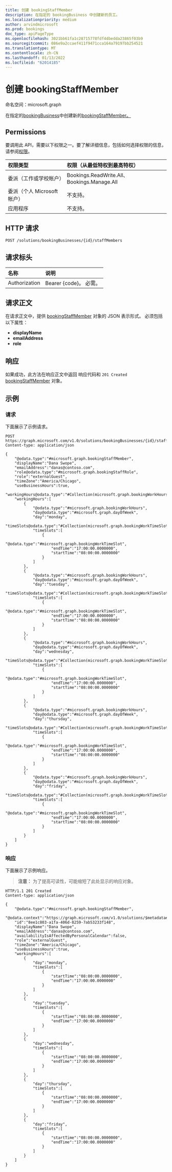 ```yaml
---
title: 创建 bookingStaffMember
description: 在指定的 bookingBusiness 中创建新的员工。
ms.localizationpriority: medium
author: arvindmicrosoft
ms.prod: bookings
doc_type: apiPageType
ms.openlocfilehash: 3021bb61fa1c28715778fdf4dbedda23865f03b9
ms.sourcegitcommit: 086e9a2ccaef411f9471cca164a79197bb254521
ms.translationtype: MT
ms.contentlocale: zh-CN
ms.lasthandoff: 01/13/2022
ms.locfileid: "62014185"
---
```

# <a name="create-bookingstaffmember"></a>创建 bookingStaffMember

命名空间：microsoft.graph

在指定的[bookingBusiness](../resources/bookingbusiness.md)中创建新的[bookingStaffMember。](../resources/bookingstaffmember.md)
## <a name="permissions"></a>Permissions
要调用此 API，需要以下权限之一。要了解详细信息，包括如何选择权限的信息，请参阅[权限](/graph/permissions-reference)。

|权限类型      | 权限（从最低特权到最高特权）              |
|:--------------------|:---------------------------------------------------------|
|委派（工作或学校帐户） |  Bookings.ReadWrite.All、Bookings.Manage.All   |
|委派（个人 Microsoft 帐户） | 不支持。   |
|应用程序 | 不支持。  |

## <a name="http-request"></a>HTTP 请求
<!-- { "blockType": "ignored" } -->
```http
POST /solutions/bookingBusinesses/{id}/staffMembers

```
## <a name="request-headers"></a>请求标头
| 名称       | 说明|
|:---------------|:----------|
| Authorization  | Bearer {code}。 必需。|

## <a name="request-body"></a>请求正文
在请求正文中，提供 [bookingStaffMember](../resources/bookingstaffmember.md) 对象的 JSON 表示形式。 必须包括以下属性：

- **displayName**
- **emailAddress**
- **role**


## <a name="response"></a>响应
如果成功，此方法在响应正文中返回 响应代码和 `201 Created` [bookingStaffMember](../resources/bookingstaffmember.md) 对象。

## <a name="example"></a>示例
### <a name="request"></a>请求
下面展示了示例请求。

<!-- {
  "blockType": "request"
}-->
```http
POST https://graph.microsoft.com/v1.0/solutions/bookingBusinesses/{id}/staffMembers
Content-type: application/json

{
    "@odata.type":"#microsoft.graph.bookingStaffMember",
    "displayName":"Dana Swope",
    "emailAddress":"danas@contoso.com",
    "role@odata.type":"#microsoft.graph.bookingStaffRole",
    "role":"externalGuest",
    "timeZone":"America/Chicago",
    "useBusinessHours":true,
    "workingHours@odata.type":"#Collection(microsoft.graph.bookingWorkHours)",
    "workingHours":[
        {
            "@odata.type":"#microsoft.graph.bookingWorkHours",
            "day@odata.type":"#microsoft.graph.dayOfWeek",
            "day":"monday",
            "timeSlots@odata.type":"#Collection(microsoft.graph.bookingWorkTimeSlot)",
            "timeSlots":[
                {
                    "@odata.type":"#microsoft.graph.bookingWorkTimeSlot",
                    "endTime":"17:00:00.0000000",
                    "startTime":"08:00:00.0000000"
                }
            ]
        },
        {
            "@odata.type":"#microsoft.graph.bookingWorkHours",
            "day@odata.type":"#microsoft.graph.dayOfWeek",
            "day":"tuesday",
            "timeSlots@odata.type":"#Collection(microsoft.graph.bookingWorkTimeSlot)",
            "timeSlots":[
                {
                    "@odata.type":"#microsoft.graph.bookingWorkTimeSlot",
                    "endTime":"17:00:00.0000000",
                    "startTime":"08:00:00.0000000"
                }
            ]
        },
        {
            "@odata.type":"#microsoft.graph.bookingWorkHours",
            "day@odata.type":"#microsoft.graph.dayOfWeek",
            "day":"wednesday",
            "timeSlots@odata.type":"#Collection(microsoft.graph.bookingWorkTimeSlot)",
            "timeSlots":[
                {
                    "@odata.type":"#microsoft.graph.bookingWorkTimeSlot",
                    "endTime":"17:00:00.0000000",
                    "startTime":"08:00:00.0000000"
                }
            ]
        },
        {
            "@odata.type":"#microsoft.graph.bookingWorkHours",
            "day@odata.type":"#microsoft.graph.dayOfWeek",
            "day":"thursday",
            "timeSlots@odata.type":"#Collection(microsoft.graph.bookingWorkTimeSlot)",
            "timeSlots":[
                {
                    "@odata.type":"#microsoft.graph.bookingWorkTimeSlot",
                    "endTime":"17:00:00.0000000",
                    "startTime":"08:00:00.0000000"
                }
            ]
        },
        {
            "@odata.type":"#microsoft.graph.bookingWorkHours",
            "day@odata.type":"#microsoft.graph.dayOfWeek",
            "day":"friday",
            "timeSlots@odata.type":"#Collection(microsoft.graph.bookingWorkTimeSlot)",
            "timeSlots":[
                {
                    "@odata.type":"#microsoft.graph.bookingWorkTimeSlot",
                    "endTime":"17:00:00.0000000",
                    "startTime":"08:00:00.0000000"
                }
            ]
        }
    ]
}
```

### <a name="response"></a>响应
下面展示了示例响应。 

>**注意：** 为了提高可读性，可能缩短了此处显示的响应对象。
<!-- {
  "blockType": "response",
  "truncated": true,
  "@odata.type": "microsoft.graph.bookingStaffMember"
} -->
```http
HTTP/1.1 201 Created
Content-type: application/json

{
    "@odata.type":"#microsoft.graph.bookingStaffMember",
    "@odata.context":"https://graph.microsoft.com/v1.0/solutions/$metadata#bookingBusinesses('Contosolunchdelivery%40contoso.onmicrosoft.com')/staffMembers/$entity",
    "id":"8ee1c803-a1fa-406d-8259-7ab53233f148",
    "displayName":"Dana Swope",
    "emailAddress":"danas@contoso.com",
    "availabilityIsAffectedByPersonalCalendar":false,
    "role":"externalGuest",
    "timeZone":"America/Chicago",
    "useBusinessHours":true,
    "workingHours":[
        {
            "day":"monday",
            "timeSlots":[
                {
                    "startTime":"08:00:00.0000000",
                    "endTime":"17:00:00.0000000"
                }
            ]
        },
        {
            "day":"tuesday",
            "timeSlots":[
                {
                    "startTime":"08:00:00.0000000",
                    "endTime":"17:00:00.0000000"
                }
            ]
        },
        {
            "day":"wednesday",
            "timeSlots":[
                {
                    "startTime":"08:00:00.0000000",
                    "endTime":"17:00:00.0000000"
                }
            ]
        },
        {
            "day":"thursday",
            "timeSlots":[
                {
                    "startTime":"08:00:00.0000000",
                    "endTime":"17:00:00.0000000"
                }
            ]
        },
        {
            "day":"friday",
            "timeSlots":[
                {
                    "startTime":"08:00:00.0000000",
                    "endTime":"17:00:00.0000000"
                }
            ]
        }
    ]
}
```

<!-- uuid: 8fcb5dbc-d5aa-4681-8e31-b001d5168d79
2015-10-25 14:57:30 UTC -->
<!--
{
  "type": "#page.annotation",
  "description": "Create bookingStaffMember",
  "keywords": "",
  "section": "documentation",
  "tocPath": "",
  "suppressions": [
  ]
}
-->


